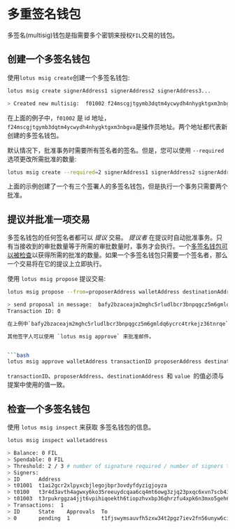 # 多重签名钱包

多签名(multisig)钱包是指需要多个密钥来授权`FIL`交易的钱包。

## 创建一个多签名钱包

使用`lotus msig create`创建一个多签名钱包:

```bash
lotus msig create signerAddress1 signerAddress2 signerAddress3...

> Created new multisig:  f01002 f24mscgjtgymb3dqtm4ycwydh4nhygktgxm3nbgva
```

在上面的例子中，`f01002` 是 id 地址，`f24mscgjtgymb3dqtm4ycwydh4nhygktgxm3nbgva`是操作员地址。两个地址都代表新创建的多签名钱包。

默认情况下，批准事务时需要所有签名者的签名。但是，您可以使用 `--required` 选项更改所需批准的数量:

```bash
lotus msig create --required=2 signerAddress1 signerAddress2 signerAddress3
```

上面的示例创建了一个有三个签署人的多签名钱包，但是执行一个事务只需要两个批准。

## 提议并批准一项交易

多签名钱包的任何签名者都可以 _提议_ 交易。 _提议者_ 在提议时自动批准事务。只有当接收到的审批数量等于所需的审批数量时，事务才会执行。一个[多签名钱包可以被检查](#inspect-a-multisig-wallet)以获得所需的批准的数量。如果一个多签名钱包只需要一个签名者，那么一个交易将在它的提议上立即执行。

使用 `lotus msig propose` 提议交易:

````bash
lotus msig propose --from=proposerAddress walletAddress destinationAddress value

> send proposal in message:  bafy2bzaceajm2mghc5rludlbcr3bnpqgcz5m6gmldq6ycrc4trkejz36tnrqe
Transaction ID: 0

在上例中`bafy2bzaceajm2mghc5rludlbcr3bnpqgcz5m6gmldq6ycrc4trkejz36tnrqe`是`messageID`，`0`是`transactionID`。

其他签字人可以使用 `lotus msig approve` 来批准邮件。


```bash
lotus msig approve walletAddress transactionID proposerAddress destinationAddress value
````

`transactionID`、`proposerAddress`、`destinationAddress `和 `value `的值必须与提案中使用的值一致。


## 检查一个多签名钱包

使用 `lotus msig inspect` 来获取 多签名钱包的信息。

```bash
lotus msig inspect walletaddress

> Balance: 0 FIL
> Spendable: 0 FIL
> Threshold: 2 / 3 # number of signature required / number of signers the wallet has
> Signers:
> ID      Address
> t01001  t1ai2gcr2xlpyxcbjlegojbpr3ovdyfdyzigjoyza
> t0100   t3r4d3avth4agwxy6ko35reeuydcqaa6cq4mt6owg3zjq23pxqc6xvn7scb43dyhaf2cjnjhtioek6innbpgda
> t01003  t3rpukrggza4jjt6vpihiqoekth6tiopzhvxbp36qhrzfu4xpk6n3mxo5geh6bdavkkkhqk7owt2an2wrundtq
> Transactions:  1
> ID      State    Approvals  To                                         Value   Method   Params
> 0       pending  1          t1fjswymsauvfh5zxw34t2pgz7iev2fn56unyw6ci  20 FIL  Send(0)
```
